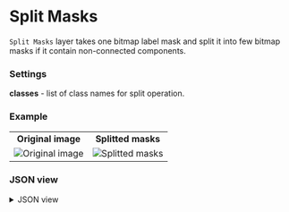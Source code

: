 # Split Masks

`Split Masks` layer takes one bitmap label mask and split it into few bitmap masks if it contain non-connected components.

### Settings

**classes** - list of class names for split operation.

### Example

<table>
<tr>
<td style="text-align:center"><strong>Original image</strong></td>
<td style="text-align:center"><strong>Splitted masks</strong></td>
</tr>
<tr>
<td> <img src="https://github.com/supervisely-ecosystem/dtl-v2/assets/79905215/3722ccf2-3f2d-411d-a9a0-182438b96c8b" alt="Original image" /> </td>
<td> <img src="https://github.com/supervisely-ecosystem/dtl-v2/assets/79905215/831d1051-76aa-40cf-8374-ebf31e837a44" alt="Splitted masks" /> </td>
</tr>
</table>

### JSON view

<details>
  <summary>JSON view</summary>
```json
{
    "action": "split_masks",
    "src": [
        "$data_12"
    ],
    "dst": "$split_masks_23",
    "settings": {
        "classes": [
            "cat"
            "dog",
            "horse",
            "sheep",
            "squirrel"
        ]
    }
}
```
</details>
